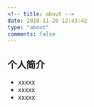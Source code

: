 ```yaml
---
<!-- title: about -->
date: 2018-11-26 12:43:42
type: "about"
comments: false
---
```


## 个人简介

- xxxxx
- xxxxx
- xxxxx
